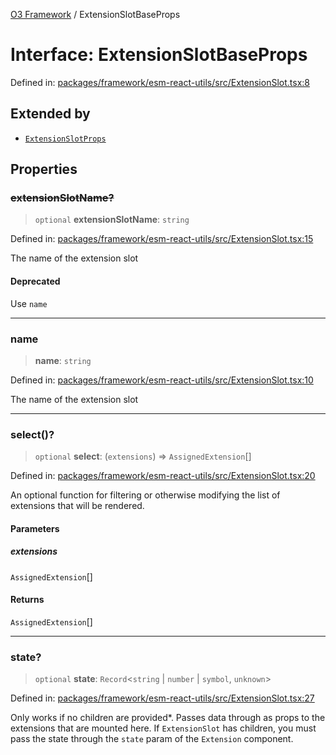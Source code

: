 [O3 Framework](../API.md) / ExtensionSlotBaseProps

# Interface: ExtensionSlotBaseProps

Defined in: [packages/framework/esm-react-utils/src/ExtensionSlot.tsx:8](https://github.com/its-kios09/openmrs-esm-core/blob/main/packages/framework/esm-react-utils/src/ExtensionSlot.tsx#L8)

## Extended by

- [`ExtensionSlotProps`](ExtensionSlotProps.md)

## Properties

### ~~extensionSlotName?~~

> `optional` **extensionSlotName**: `string`

Defined in: [packages/framework/esm-react-utils/src/ExtensionSlot.tsx:15](https://github.com/its-kios09/openmrs-esm-core/blob/main/packages/framework/esm-react-utils/src/ExtensionSlot.tsx#L15)

The name of the extension slot

#### Deprecated

Use `name`

***

### name

> **name**: `string`

Defined in: [packages/framework/esm-react-utils/src/ExtensionSlot.tsx:10](https://github.com/its-kios09/openmrs-esm-core/blob/main/packages/framework/esm-react-utils/src/ExtensionSlot.tsx#L10)

The name of the extension slot

***

### select()?

> `optional` **select**: (`extensions`) => `AssignedExtension`[]

Defined in: [packages/framework/esm-react-utils/src/ExtensionSlot.tsx:20](https://github.com/its-kios09/openmrs-esm-core/blob/main/packages/framework/esm-react-utils/src/ExtensionSlot.tsx#L20)

An optional function for filtering or otherwise modifying
  the list of extensions that will be rendered.

#### Parameters

##### extensions

`AssignedExtension`[]

#### Returns

`AssignedExtension`[]

***

### state?

> `optional` **state**: `Record`\<`string` \| `number` \| `symbol`, `unknown`\>

Defined in: [packages/framework/esm-react-utils/src/ExtensionSlot.tsx:27](https://github.com/its-kios09/openmrs-esm-core/blob/main/packages/framework/esm-react-utils/src/ExtensionSlot.tsx#L27)

Only works if no children are provided*. Passes data
  through as props to the extensions that are mounted here. If `ExtensionSlot`
  has children, you must pass the state through the `state` param of the
  `Extension` component.
